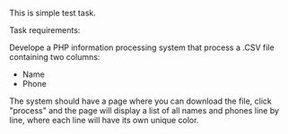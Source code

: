 This is simple test task. 

Task requirements:

Develope a PHP information processing system that process a .CSV file containing two columns:
- Name
- Phone

The system should have a page where you can download the file, click "process" and the page will display a list of all names and phones line by line, where each line
will have its own unique color.